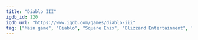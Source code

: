 ```yaml
---
title: "Diablo III"
igdb_id: 120
igdb_url: "https://www.igdb.com/games/diablo-iii"
tag: ["Main game", "Diablo", "Square Enix", "Blizzard Entertainment", "Role-playing (RPG)", "Hack and slash/Beat 'em up", "Adventure", "Single player", "Multiplayer", "Co-operative", "Bird view / Isometric", "Action", "Fantasy", "Horror"]
---
```


